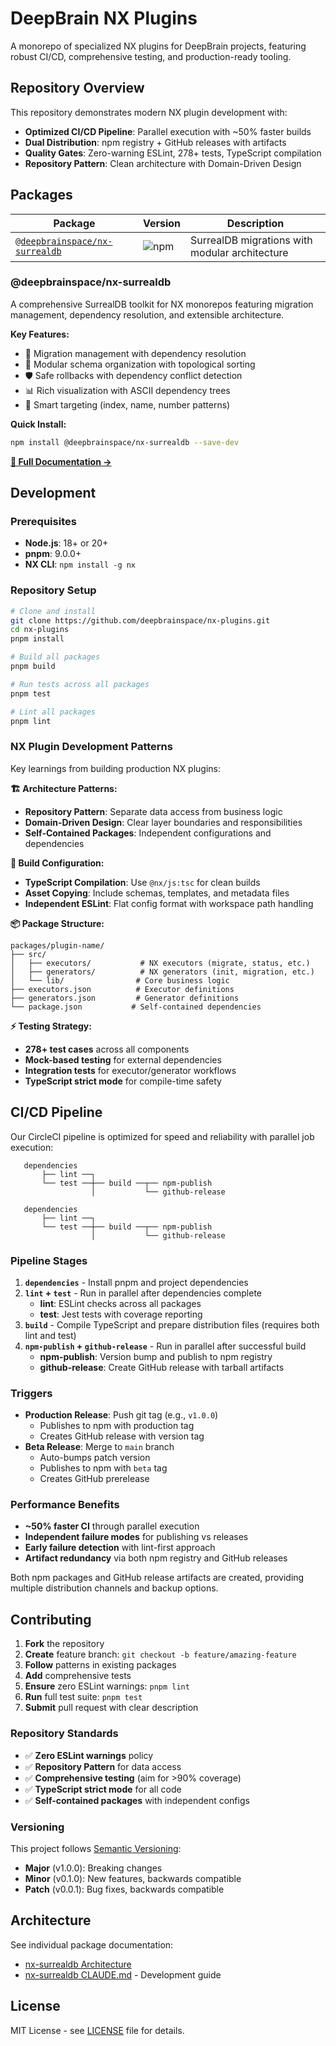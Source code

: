 # DeepBrain NX Plugins

A monorepo of specialized NX plugins for DeepBrain projects, featuring robust CI/CD, comprehensive testing, and production-ready tooling.

## Repository Overview

This repository demonstrates modern NX plugin development with:
- **Optimized CI/CD Pipeline**: Parallel execution with ~50% faster builds
- **Dual Distribution**: npm registry + GitHub releases with artifacts
- **Quality Gates**: Zero-warning ESLint, 278+ tests, TypeScript compilation
- **Repository Pattern**: Clean architecture with Domain-Driven Design

## Packages

| Package | Version | Description |
|---------|---------|-------------|
| [`@deepbrainspace/nx-surrealdb`](./packages/nx-surrealdb) | ![npm](https://img.shields.io/npm/v/@deepbrainspace/nx-surrealdb) | SurrealDB migrations with modular architecture |

### @deepbrainspace/nx-surrealdb

A comprehensive SurrealDB toolkit for NX monorepos featuring migration management, dependency resolution, and extensible architecture.

**Key Features:**
- 🚀 Migration management with dependency resolution
- 🔄 Modular schema organization with topological sorting  
- 🛡️ Safe rollbacks with dependency conflict detection
- 📊 Rich visualization with ASCII dependency trees
- 🎯 Smart targeting (index, name, number patterns)

**Quick Install:**
```bash
npm install @deepbrainspace/nx-surrealdb --save-dev
```

[**📖 Full Documentation →**](./packages/nx-surrealdb/README.md)

## Development

### Prerequisites
- **Node.js**: 18+ or 20+
- **pnpm**: 9.0.0+
- **NX CLI**: `npm install -g nx`

### Repository Setup
```bash
# Clone and install
git clone https://github.com/deepbrainspace/nx-plugins.git
cd nx-plugins
pnpm install

# Build all packages
pnpm build

# Run tests across all packages
pnpm test

# Lint all packages
pnpm lint
```

### NX Plugin Development Patterns

Key learnings from building production NX plugins:

**🏗️ Architecture Patterns:**
- **Repository Pattern**: Separate data access from business logic
- **Domain-Driven Design**: Clear layer boundaries and responsibilities
- **Self-Contained Packages**: Independent configurations and dependencies

**🔧 Build Configuration:**
- **TypeScript Compilation**: Use `@nx/js:tsc` for clean builds
- **Asset Copying**: Include schemas, templates, and metadata files
- **Independent ESLint**: Flat config format with workspace path handling

**📦 Package Structure:**
```
packages/plugin-name/
├── src/
│   ├── executors/           # NX executors (migrate, status, etc.)
│   ├── generators/          # NX generators (init, migration, etc.)
│   └── lib/                # Core business logic
├── executors.json          # Executor definitions
├── generators.json         # Generator definitions
└── package.json           # Self-contained dependencies
```

**⚡ Testing Strategy:**
- **278+ test cases** across all components
- **Mock-based testing** for external dependencies
- **Integration tests** for executor/generator workflows
- **TypeScript strict mode** for compile-time safety

## CI/CD Pipeline

Our CircleCI pipeline is optimized for speed and reliability with parallel job execution:

```
   dependencies
       ├── lint ──┐
       └── test ──┼── build ──┬── npm-publish
                  │           └── github-release
```

```
   dependencies
       ├── lint ──┐
       └── test ──┼── build ──┬── npm-publish
                  │           └── github-release
```

### Pipeline Stages

1. **`dependencies`** - Install pnpm and project dependencies
2. **`lint` + `test`** - Run in parallel after dependencies complete
   - **lint**: ESLint checks across all packages
   - **test**: Jest tests with coverage reporting
3. **`build`** - Compile TypeScript and prepare distribution files (requires both lint and test)
4. **`npm-publish` + `github-release`** - Run in parallel after successful build
   - **npm-publish**: Version bump and publish to npm registry
   - **github-release**: Create GitHub release with tarball artifacts

### Triggers

- **Production Release**: Push git tag (e.g., `v1.0.0`)
  - Publishes to npm with production tag
  - Creates GitHub release with version tag
- **Beta Release**: Merge to `main` branch
  - Auto-bumps patch version
  - Publishes to npm with `beta` tag
  - Creates GitHub prerelease

### Performance Benefits

- **~50% faster CI** through parallel execution
- **Independent failure modes** for publishing vs releases
- **Early failure detection** with lint-first approach
- **Artifact redundancy** via both npm registry and GitHub releases

Both npm packages and GitHub release artifacts are created, providing multiple distribution channels and backup options.

## Contributing

1. **Fork** the repository
2. **Create** feature branch: `git checkout -b feature/amazing-feature`
3. **Follow** patterns in existing packages
4. **Add** comprehensive tests
5. **Ensure** zero ESLint warnings: `pnpm lint`
6. **Run** full test suite: `pnpm test`
7. **Submit** pull request with clear description

### Repository Standards

- ✅ **Zero ESLint warnings** policy
- ✅ **Repository Pattern** for data access
- ✅ **Comprehensive testing** (aim for >90% coverage)
- ✅ **TypeScript strict mode** for all code
- ✅ **Self-contained packages** with independent configs

### Versioning

This project follows [Semantic Versioning](https://semver.org/):
- **Major** (v1.0.0): Breaking changes
- **Minor** (v0.1.0): New features, backwards compatible
- **Patch** (v0.0.1): Bug fixes, backwards compatible

## Architecture

See individual package documentation:
- [nx-surrealdb Architecture](./packages/nx-surrealdb/ARCHITECTURE.md)
- [nx-surrealdb CLAUDE.md](./packages/nx-surrealdb/CLAUDE.md) - Development guide

## License

MIT License - see [LICENSE](LICENSE) file for details.